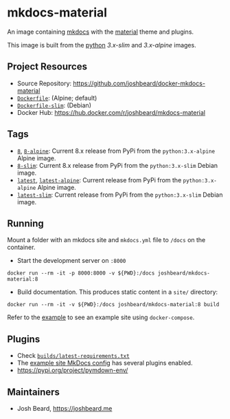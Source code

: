# mkdocs-material

An image containing [mkdocs](https://www.mkdocs.org/) with the
[material](https://squidfunk.github.io/mkdocs-material/) theme and plugins.

This image is built from the [python](https://hub.docker.com/_/python)
_3.x-slim_ and _3.x-alpine_ images.

## Project Resources

* Source Repository: <https://github.com/joshbeard/docker-mkdocs-material>
* [`Dockerfile`](https://github.com/joshbeard/docker-mkdocs-material/blob/master/Dockerfile): (Alpine; default)
* [`Dockerfile-slim`](https://github.com/joshbeard/docker-mkdocs-material/blob/master/Dockerfile): (Debian)
* Docker Hub: <https://hub.docker.com/r/joshbeard/mkdocs-material>

## Tags

* [`8`](https://github.com/joshbeard/docker-mkdocs-material/blob/master/Dockerfile),
  [`8-alpine`](https://github.com/joshbeard/docker-mkdocs-material/blob/master/Dockerfile):
  Current 8.x release from PyPi from the `python:3.x-alpine` Alpine image.
* [`8-slim`](https://github.com/joshbeard/docker-mkdocs-material/blob/master/Dockerfile-slim):
  Current 8.x release from PyPi from the `python:3.x-slim` Debian image.
* [`latest`](https://github.com/joshbeard/docker-mkdocs-material/blob/master/Dockerfile),
  [`latest-alpine`](https://github.com/joshbeard/docker-mkdocs-material/blob/master/Dockerfile):
  Current release from PyPi from the `python:3.x-alpine` Alpine image.
* [`latest-slim`](https://github.com/joshbeard/docker-mkdocs-material/blob/master/Dockerfile-slim):
  Current release from PyPi from the `python:3.x-slim` Debian image.

## Running

Mount a folder with an mkdocs site and `mkdocs.yml` file to `/docs` on the container.

* Start the development server on `:8000`

```shell
docker run --rm -it -p 8000:8000 -v ${PWD}:/docs joshbeard/mkdocs-material:8
```

* Build documentation. This produces static content in a `site/` directory:

```shell
docker run --rm -it -v ${PWD}:/docs joshbeard/mkdocs-material:8 build
```

Refer to the [example](https://github.com/joshbeard/docker-mkdocs-material/tree/master/example) to see an example
site using `docker-compose`.

## Plugins

* Check [`builds/latest-requirements.txt`](https://github.com/joshbeard/docker-mkdocs-material/blob/master/builds/latest-requirements.txt)
* The [example site MkDocs config](https://github.com/joshbeard/docker-mkdocs-material/tree/master/example/mkdocs.yml) has several plugins enabled.
* <https://pypi.org/project/pymdown-env/>

## Maintainers

* Josh Beard, <https://joshbeard.me>
